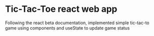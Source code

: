 # Tic-Tac-Toe react web app
 Following the react beta documentation, implemented simple tic-tac-to game using components and useState to update game status
